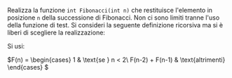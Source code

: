 Realizza la funzione `int Fibonacci(int n)` che restituisce l'elemento in posizione `n` della successione di Fibonacci.
Non ci sono limiti tranne l'uso della funzione di test.
Si consideri la seguente definizione ricorsiva ma si è liberi di scegliere la realizzazione:

Si usi:

$F(n) = \begin{cases}
  1                             & \text{se } n < 2\\
  F(n-2) + F(n-1)  & \text{altrimenti}
\end{cases}
$

